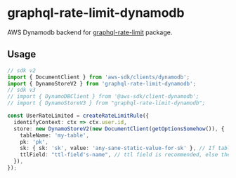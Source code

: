 # graphql-rate-limit-dynamodb

AWS Dynamodb backend for [graphql-rate-limit](https://www.npmjs.com/package/graphql-rate-limit) package.

## Usage

```ts
// sdk v2
import { DocumentClient } from 'aws-sdk/clients/dynamodb';
import { DynamoStoreV2 } from 'graphql-rate-limit-dynamodb';
// sdk v3
// import { DynamoDBClient } from '@aws-sdk/client-dynamodb';
// import { DynamoStoreV3 } from "graphql-rate-limit-dynamodb";

const UserRateLimited = createRateLimitRule({
  identifyContext: ctx => ctx.user.id,
  store: new DynamoStoreV2(new DocumentClient(getOptionsSomehow()), {
    tableName: 'my-table',
    pk: 'pk',
    sk: { sk: 'sk', value: 'any-sane-static-value-for-sk' }, // If table uses sort key.
    ttlField: "ttl-field's-name", // ttl field is recommended, else there will lots of rows.
  }),
});
```
